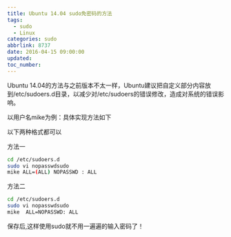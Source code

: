 ```yaml
---
title: Ubuntu 14.04 sudo免密码的方法
tags:
  - sudo
  - Linux
categories: sudo
abbrlink: 8737
date: 2016-04-15 09:00:00
updated:
toc_number:
---
```


Ubuntu 14.04的方法与之前版本不太一样，Ubuntu建议把自定义部分内容放到/etc/sudoers.d目录，以减少对/etc/sudoers的错误修改，造成对系统的错误影响。

以用户名mike为例：具体实现方法如下

以下两种格式都可以

方法一

```bash
cd /etc/sudoers.d
sudo vi nopasswdsudo
mike ALL=(ALL) NOPASSWD : ALL
```
<!-- more -->
方法二

```bash
cd /etc/sudoers.d
sudo vi nopasswdsudo
mike  ALL=NOPASSWD: ALL    
```

保存后,这样使用sudo就不用一遍遍的输入密码了！



